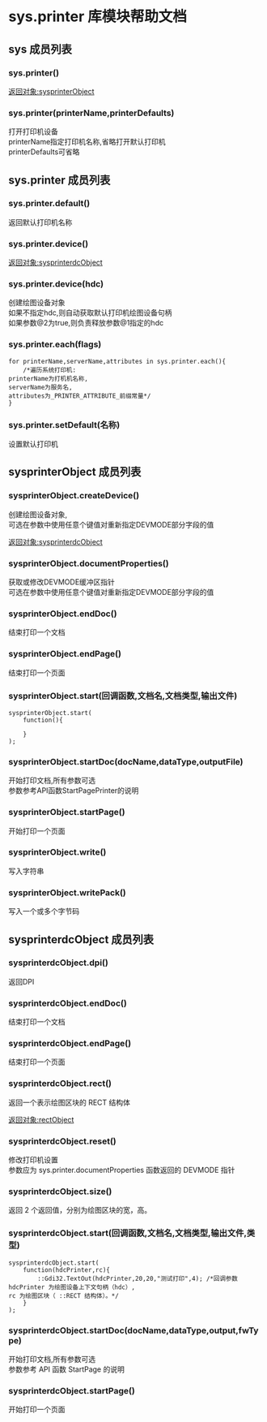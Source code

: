 # sys.printer 库模块帮助文档

<a id="sys"></a>
## sys 成员列表


<a id="sys.printer"></a>
### sys.printer() 
 [返回对象:sysprinterObject](#sysprinterObject)

<a id="sys.printer"></a>
### sys.printer(printerName,printerDefaults) 
 打开打印机设备  
printerName指定打印机名称,省略打开默认打印机  
printerDefaults可省略

<a id="sys.printer"></a>
## sys.printer 成员列表


<a id="sys.printer.default"></a>
### sys.printer.default() 
 返回默认打印机名称

<a id="sys.printer.device"></a>
### sys.printer.device() 
 [返回对象:sysprinterdcObject](#sysprinterdcObject)

<a id="sys.printer.device"></a>
### sys.printer.device(hdc) 
 创建绘图设备对象  
如果不指定hdc,则自动获取默认打印机绘图设备句柄  
如果参数@2为true,则负责释放参数@1指定的hdc

<a id="sys.printer.each"></a>
### sys.printer.each(flags) 
 

```aardio
for printerName,serverName,attributes in sys.printer.each(){
	/*遍历系统打印机:  
printerName为打机机名称,  
serverName为服务名,  
attributes为_PRINTER_ATTRIBUTE_前缀常量*/
}
```



<a id="sys.printer.setDefault"></a>
### sys.printer.setDefault(名称) 
 设置默认打印机

<a id="sysprinterObject"></a>
## sysprinterObject 成员列表


<a id="sysprinterObject.createDevice"></a>
### sysprinterObject.createDevice() 
 创建绘图设备对象,  
可选在参数中使用任意个键值对重新指定DEVMODE部分字段的值  
  
[返回对象:sysprinterdcObject](#sysprinterdcObject)

<a id="sysprinterObject.documentProperties"></a>
### sysprinterObject.documentProperties() 
 获取或修改DEVMODE缓冲区指针  
可选在参数中使用任意个键值对重新指定DEVMODE部分字段的值

<a id="sysprinterObject.endDoc"></a>
### sysprinterObject.endDoc() 
 结束打印一个文档

<a id="sysprinterObject.endPage"></a>
### sysprinterObject.endPage() 
 结束打印一个页面

<a id="sysprinterObject.start"></a>
### sysprinterObject.start(回调函数,文档名,文档类型,输出文件) 
 

```aardio
sysprinterObject.start(  
	function(){  
			  
	}  
);
```



<a id="sysprinterObject.startDoc"></a>
### sysprinterObject.startDoc(docName,dataType,outputFile) 
 开始打印文档,所有参数可选  
参数参考API函数StartPagePrinter的说明

<a id="sysprinterObject.startPage"></a>
### sysprinterObject.startPage() 
 开始打印一个页面

<a id="sysprinterObject.write"></a>
### sysprinterObject.write() 
 写入字符串

<a id="sysprinterObject.writePack"></a>
### sysprinterObject.writePack() 
 写入一个或多个字节码

<a id="sysprinterdcObject"></a>
## sysprinterdcObject 成员列表


<a id="sysprinterdcObject.dpi"></a>
### sysprinterdcObject.dpi() 
 返回DPI

<a id="sysprinterdcObject.endDoc"></a>
### sysprinterdcObject.endDoc() 
 结束打印一个文档

<a id="sysprinterdcObject.endPage"></a>
### sysprinterdcObject.endPage() 
 结束打印一个页面

<a id="sysprinterdcObject.rect"></a>
### sysprinterdcObject.rect() 
 返回一个表示绘图区块的 RECT 结构体  
  
[返回对象:rectObject](https://www.aardio.com/zh-cn/doc/library-reference/global/_.html#rectObject)

<a id="sysprinterdcObject.reset"></a>
### sysprinterdcObject.reset() 
 修改打印机设置  
参数应为 sys.printer.documentProperties 函数返回的 DEVMODE 指针

<a id="sysprinterdcObject.size"></a>
### sysprinterdcObject.size() 
 返回 2 个返回值，分别为绘图区块的宽，高。

<a id="sysprinterdcObject.start"></a>
### sysprinterdcObject.start(回调函数,文档名,文档类型,输出文件,类型) 
 

```aardio
sysprinterdcObject.start(  
	function(hdcPrinter,rc){  
		::Gdi32.TextOut(hdcPrinter,20,20,"测试打印",4);	/*回调参数 hdcPrinter 为绘图设备上下文句柄（hdc）,  
rc 为绘图区块（ ::RECT 结构体）。*/  
	}  
);
```



<a id="sysprinterdcObject.startDoc"></a>
### sysprinterdcObject.startDoc(docName,dataType,output,fwType) 
 开始打印文档,所有参数可选  
参数参考 API 函数 StartPage 的说明

<a id="sysprinterdcObject.startPage"></a>
### sysprinterdcObject.startPage() 
 开始打印一个页面
